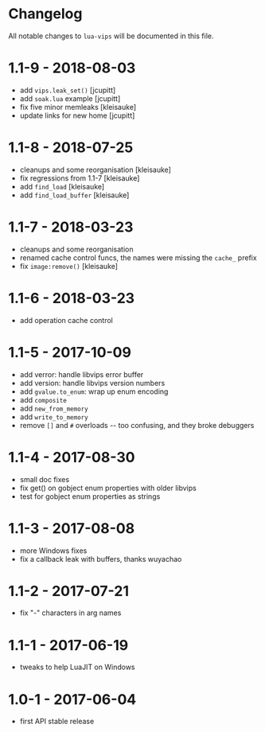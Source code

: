 # Changelog

All notable changes to `lua-vips` will be documented in this file.

# 1.1-9 - 2018-08-03

- add `vips.leak_set()` [jcupitt]
- add `soak.lua` example [jcupitt]
- fix five minor memleaks [kleisauke]
- update links for new home [jcupitt]

# 1.1-8 - 2018-07-25

- cleanups and some reorganisation [kleisauke]
- fix regressions from 1.1-7 [kleisauke]
- add `find_load` [kleisauke]
- add `find_load_buffer` [kleisauke]

# 1.1-7 - 2018-03-23

- cleanups and some reorganisation
- renamed cache control funcs, the names were missing the `cache_` prefix
- fix `image:remove()` [kleisauke]

# 1.1-6 - 2018-03-23

- add operation cache control

# 1.1-5 - 2017-10-09

- add verror: handle libvips error buffer
- add version: handle libvips version numbers
- add `gvalue.to_enum`: wrap up enum encoding
- add `composite`
- add `new_from_memory`
- add `write_to_memory`
- remove `[]` and `#` overloads -- too confusing, and they broke debuggers

# 1.1-4 - 2017-08-30

- small doc fixes
- fix get() on gobject enum properties with older libvips
- test for gobject enum properties as strings

# 1.1-3 - 2017-08-08

- more Windows fixes 
- fix a callback leak with buffers, thanks wuyachao

# 1.1-2 - 2017-07-21

- fix "-" characters in arg names

# 1.1-1 - 2017-06-19

- tweaks to help LuaJIT on Windows

# 1.0-1 - 2017-06-04

- first API stable release

